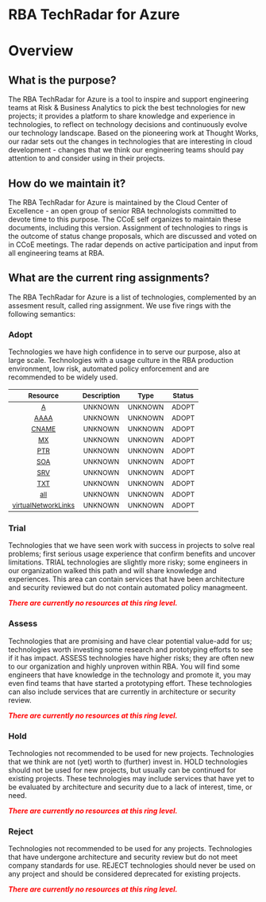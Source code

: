 
RBA TechRadar for Azure
=======================

# Overview

## What is the purpose?


The RBA TechRadar for Azure is a tool to inspire and support engineering teams at Risk & Business Analytics to pick the best technologies for new projects; it provides a platform to share knowledge and experience in technologies, to reflect on technology decisions and continuously evolve our technology landscape.  Based on the pioneering work at Thought Works, our radar sets out the changes in technologies that are interesting in cloud development - changes that we think our engineering teams should pay attention to and consider using in their projects.
## How do we maintain it?


The RBA TechRadar for Azure is maintained by the Cloud Center of Excellence - an open group of senior RBA technologists committed to devote time to this purpose.  The CCoE self organizes to maintain these documents, including this version.  Assignment of technologies to rings is the outcome of status change proposals, which are discussed and voted on in CCoE meetings.  The radar depends on active participation and input from all engineering teams at RBA.
## What are the current ring assignments?


The RBA TechRadar for Azure is a list of technologies, complemented by an assesment result, called ring assignment.  We use five rings with the following semantics:
### Adopt


Technologies we have high confidence in to serve our purpose, also at large scale.  Technologies with a usage culture in the RBA production environment, low risk, automated policy enforcement and are recommended to be widely used.  

|<sub>Resource</sub>|<sub>Description</sub>|<sub>Type</sub>|<sub>Status</sub>|
| :---: | :---: | :---: | :---: |
|<sub>[A](https://github.com/openrba/python-azure-techradar/tree/master/Microsoft.ADHybridHealthService/privateDnsZones/A)</sub>|<sub>UNKNOWN</sub>|<sub>UNKNOWN</sub>|<sub>ADOPT</sub>|
|<sub>[AAAA](https://github.com/openrba/python-azure-techradar/tree/master/Microsoft.ADHybridHealthService/privateDnsZones/AAAA)</sub>|<sub>UNKNOWN</sub>|<sub>UNKNOWN</sub>|<sub>ADOPT</sub>|
|<sub>[CNAME](https://github.com/openrba/python-azure-techradar/tree/master/Microsoft.ADHybridHealthService/privateDnsZones/CNAME)</sub>|<sub>UNKNOWN</sub>|<sub>UNKNOWN</sub>|<sub>ADOPT</sub>|
|<sub>[MX](https://github.com/openrba/python-azure-techradar/tree/master/Microsoft.ADHybridHealthService/privateDnsZones/MX)</sub>|<sub>UNKNOWN</sub>|<sub>UNKNOWN</sub>|<sub>ADOPT</sub>|
|<sub>[PTR](https://github.com/openrba/python-azure-techradar/tree/master/Microsoft.ADHybridHealthService/privateDnsZones/PTR)</sub>|<sub>UNKNOWN</sub>|<sub>UNKNOWN</sub>|<sub>ADOPT</sub>|
|<sub>[SOA](https://github.com/openrba/python-azure-techradar/tree/master/Microsoft.ADHybridHealthService/privateDnsZones/SOA)</sub>|<sub>UNKNOWN</sub>|<sub>UNKNOWN</sub>|<sub>ADOPT</sub>|
|<sub>[SRV](https://github.com/openrba/python-azure-techradar/tree/master/Microsoft.ADHybridHealthService/privateDnsZones/SRV)</sub>|<sub>UNKNOWN</sub>|<sub>UNKNOWN</sub>|<sub>ADOPT</sub>|
|<sub>[TXT](https://github.com/openrba/python-azure-techradar/tree/master/Microsoft.ADHybridHealthService/privateDnsZones/TXT)</sub>|<sub>UNKNOWN</sub>|<sub>UNKNOWN</sub>|<sub>ADOPT</sub>|
|<sub>[all](https://github.com/openrba/python-azure-techradar/tree/master/Microsoft.ADHybridHealthService/privateDnsZones/all)</sub>|<sub>UNKNOWN</sub>|<sub>UNKNOWN</sub>|<sub>ADOPT</sub>|
|<sub>[virtualNetworkLinks](https://github.com/openrba/python-azure-techradar/tree/master/Microsoft.ADHybridHealthService/privateDnsZones/virtualNetworkLinks)</sub>|<sub>UNKNOWN</sub>|<sub>UNKNOWN</sub>|<sub>ADOPT</sub>|

### Trial


Technologies that we have seen work with success in projects to solve real problems;  first serious usage experience that confirm benefits and uncover limitations.  TRIAL technologies are slightly more risky; some engineers in our organization walked this path and will share knowledge and experiences.  This area can contain services that have been architecture and security reviewed but do not contain automated policy managmeent.  
  
***<font color="red"> There are currently no resources at this ring level. </font>***
### Assess


Technologies that are promising and have clear potential value-add for us; technologies worth investing some research and prototyping efforts to see if it has impact.  ASSESS technologies have higher risks;  they are often new to our organization and highly unproven within RBA.  You will find some engineers that have knowledge in the technology and promote it, you may even find teams that have started a prototyping effort.  These technologies can also include services that are currently in architecture or security review.  
  
***<font color="red"> There are currently no resources at this ring level. </font>***
### Hold


Technologies not recommended to be used for new projects. Technologies that we think are not (yet) worth to (further) invest in.  HOLD technologies should not be used for new projects, but usually can be continued for existing projects.  These technologies may include services that have yet to be evaluated by architecture and security due to a lack of interest, time, or need.  
  
***<font color="red"> There are currently no resources at this ring level. </font>***
### Reject


Technologies not recommended to be used for any projects. Technologies that have undergone architecture and security review but do not meet company standards for use.  REJECT technologies should never be used on any project and should be considered deprecated for existing projects.  
  
***<font color="red"> There are currently no resources at this ring level. </font>***